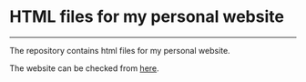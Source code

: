 # HTML files for my personal website
---

The repository contains html files for my personal website.

The website can be checked from [here](https://wonjunee.github.io "Link to my personal website").
